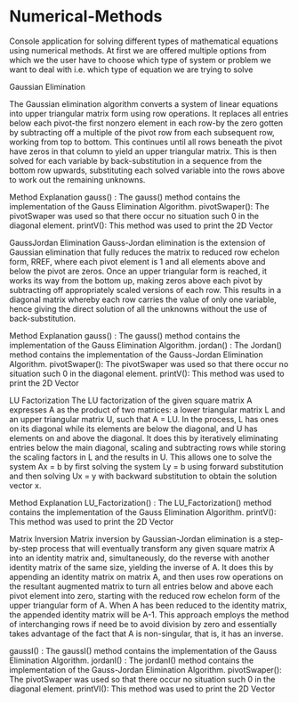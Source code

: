 # Numerical-Methods
Console application for solving different types of mathematical equations using numerical methods.
At first we are offered multiple options from which we the user have to choose which type of system or problem we want to deal with 
i.e. which type of equation we are trying to solve

Gaussian Elimination

The Gaussian elimination algorithm converts a system of linear equations into upper triangular matrix form using row operations. It replaces all entries below each pivot-the first nonzero element in each row-by the zero gotten by subtracting off a multiple of the pivot row from each subsequent row, working from top to bottom. This continues until all rows beneath the pivot have zeros in that column to yield an upper triangular matrix. This is then solved for each variable by back-substitution in a sequence from the bottom row upwards, substituting each solved variable into the rows above to work out the remaining unknowns.

Method Explanation 
gauss() : The gauss() method contains the implementation of the Gauss Elimination Algorithm. 
pivotSwaper(): The pivotSwaper was used so that there occur no situation such 0 in the diagonal element.
printV(): This method was used to print the 2D Vector


GaussJordan Elimination
Gauss-Jordan elimination is the extension of Gaussian elimination that fully reduces the matrix to reduced row echelon form, RREF, where each pivot element is 1 and all elements above and below the pivot are zeros. Once an upper triangular form is reached, it works its way from the bottom up, making zeros above each pivot by subtracting off appropriately scaled versions of each row. This results in a diagonal matrix whereby each row carries the value of only one variable, hence giving the direct solution of all the unknowns without the use of back-substitution.

Method Explanation 
gauss() : The gauss() method contains the implementation of the Gauss Elimination Algorithm. 
jordan() : The Jordan() method contains the implementation of the Gauss-Jordan Elimination Algorithm.
pivotSwaper(): The pivotSwaper was used so that there occur no situation such 0 in the diagonal element.
printV(): This method was used to print the 2D Vector

LU Factorization
The LU factorization of the given square matrix A expresses A as the product of two matrices: a lower triangular matrix L and an upper triangular matrix U, such that A = LU. In the process, L has ones on its diagonal while its elements are below the diagonal, and U has elements on and above the diagonal. It does this by iteratively eliminating entries below the main diagonal, scaling and subtracting rows while storing the scaling factors in L and the results in U. This allows one to solve the system Ax = b by first solving the system Ly = b using forward substitution and then solving Ux = y with backward substitution to obtain the solution vector x.

Method Explanation 
LU_Factorization() : The LU_Factorization() method contains the implementation of the Gauss Elimination Algorithm. 
printV(): This method was used to print the 2D Vector


Matrix Inversion
Matrix inversion by Gaussian-Jordan elimination is a step-by-step process that will eventually transform any given square matrix A into an identity matrix and, simultaneously, do the reverse with another identity matrix of the same size, yielding the inverse of A. It does this by appending an identity matrix on matrix A, and then uses row operations on the resultant augmented matrix to turn all entries below and above each pivot element into zero, starting with the reduced row echelon form of the upper triangular form of A. When A has been reduced to the identity matrix, the appended identity matrix will be A-1. This approach employs the method of interchanging rows if need be to avoid division by zero and essentially takes advantage of the fact that A is non-singular, that is, it has an inverse.

gaussI() : The gaussI() method contains the implementation of the Gauss Elimination Algorithm. 
jordanI() : The jordanI() method contains the implementation of the Gauss-Jordan Elimination Algorithm.
pivotSwaper(): The pivotSwaper was used so that there occur no situation such 0 in the diagonal element.
printVI(): This method was used to print the 2D Vector
